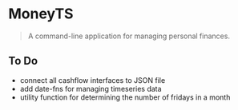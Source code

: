 # MoneyTS

> A command-line application for managing personal finances.

## To Do

* connect all cashflow interfaces to JSON file
* add date-fns for managing timeseries data
* utility function for determining the number of fridays in a month